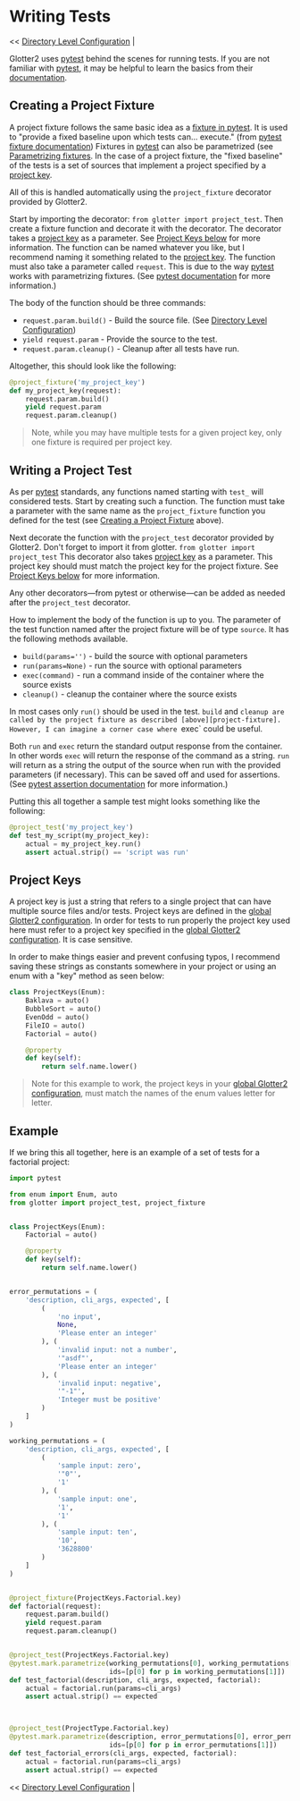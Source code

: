 # Writing Tests

<< [Directory Level Configuration](Directory-Level-Configuration.md) |

Glotter2 uses [pytest] behind the scenes for running tests.
If you are not familiar with [pytest], it may be helpful to learn the basics from their [documentation][pytest].

## Creating a Project Fixture<a name="project-fixture">

A project fixture follows the same basic idea as a [fixture in pytest][pytest-fixture].
It is used to "provide a fixed baseline upon which tests can... execute." (from [pytest fixture documentation][pytest-fixture])
Fixtures in [pytest] can also be parametrized (see [Parametrizing fixtures](pytest-fixture-parametrize]).
In the case of a project fixture, the "fixed baseline" of the tests is a set of sources that implement a project specified by a [project key][project-key].

All of this is handled automatically using the `project_fixture` decorator provided by Glotter2.

Start by importing the decorator: `from glotter import project_test`.
Then create a fixture function and decorate it with the decorator.
The decorator takes a [project key][project-key] as a parameter. See [Project Keys below][project-key] for more information.
The function can be named whatever you like, but I recommend naming it something related to the [project key][project-key].
The function must also take a parameter called `request`.
This is due to the way [pytest] works with parametrizing fixtures. (See [pytest documentation][pytest-fixture-parametrize] for more information.)

The body of the function should be three commands:
- `request.param.build()` - Build the source file. (See [Directory Level Configuration][directory-config-build])
- `yield request.param` - Provide the source to the test.
- `request.param.cleanup()` - Cleanup after all tests have run.

Altogether, this should look like the following:
```python
@project_fixture('my_project_key')
def my_project_key(request):
    request.param.build()
    yield request.param
    request.param.cleanup()
```

> Note, while you may have multiple tests for a given project key, only one fixture is required per project key.

## Writing a Project Test

As per [pytest] standards, any functions named starting with `test_` will considered tests.
Start by creating such a function.
The function must take a parameter with the same name as the `project_fixture` function you defined for the test (see [Creating a Project Fixture][project-fixture] above).

Next decorate the function with the `project_test` decorator provided by Glotter2.
Don't forget to import it from glotter. `from glotter import project_test`
This decorator also takes [project key][project-key] as a parameter.
This project key should must match the project key for the project fixture. See [Project Keys below][project-key] for more information.

Any other decorators—from pytest or otherwise—can be added as needed after the `project_test` decorator.

How to implement the body of the function is up to you.
The parameter of the test function named after the project fixture will be of type `source`.
It has the following methods available.
- `build(params='')` - build the source with optional parameters
- `run(params=None)` - run the source with optional parameters
- `exec(command)` - run a command inside of the container where the source exists
- `cleanup()` - cleanup the container where the source exists

In most cases only `run()` should be used in the test. `build` and `cleanup are called by the project fixture as described [above][project-fixture]. However, I can imagine a corner case where `exec` could be useful.

Both `run` and `exec` return the standard output response from the container.
In other words `exec` will return the response of the command as a string.
`run` will return as a string the output of the source when run with the provided parameters (if necessary).
This can be saved off and used for assertions. (See [pytest assertion documentation][pytest-assertions] for more information.)

Putting this all together a sample test might looks something like the following:
```python
@project_test('my_project_key')
def test_my_script(my_project_key):
    actual = my_project_key.run()
    assert actual.strip() == 'script was run'
```

## Project Keys<a name="project-key">

A project key is just a string that refers to a single project that can have multiple source files and/or tests.
Project keys are defined in the [global Glotter2 configuration][Glotter2-config-projects].
In order for tests to run properly the project key used here must refer to a project key specified in the [global Glotter2 configuration][Glotter2-config-projects].
It is case sensitive.

In order to make things easier and prevent confusing typos, I recommend saving these strings as constants somewhere in your project or using an enum with a "key" method as seen below:

```python
class ProjectKeys(Enum):
    Baklava = auto()
    BubbleSort = auto()
    EvenOdd = auto()
    FileIO = auto()
    Factorial = auto()

    @property
    def key(self):
        return self.name.lower()
```

> Note for this example to work, the project keys in your [global Glotter2 configuration][Glotter2-config-projects], must match the names of the enum values letter for letter.


## Example

If we bring this all together, here is an example of a set of tests for a factorial project:

```python
import pytest

from enum import Enum, auto
from glotter import project_test, project_fixture


class ProjectKeys(Enum):
    Factorial = auto()

    @property
    def key(self):
        return self.name.lower()


error_permutations = (
    'description, cli_args, expected', [
        (
            'no input',
            None,
            'Please enter an integer'
        ), (
            'invalid input: not a number',
            '"asdf"',
            'Please enter an integer'
        ), (
            'invalid input: negative',
            '"-1"',
            'Integer must be positive'
        )
    ]
)

working_permutations = (
    'description, cli_args, expected', [
        (
            'sample input: zero',
            '"0"',
            '1'
        ), (
            'sample input: one',
            '1',
            '1'
        ), (
            'sample input: ten',
            '10',
            '3628800'
        )
    ]
)


@project_fixture(ProjectKeys.Factorial.key)
def factorial(request):
    request.param.build()
    yield request.param
    request.param.cleanup()


@project_test(ProjectKeys.Factorial.key)
@pytest.mark.parametrize(working_permutations[0], working_permutations[1],
                         ids=[p[0] for p in working_permutations[1]])
def test_factorial(description, cli_args, expected, factorial):
    actual = factorial.run(params=cli_args)
    assert actual.strip() == expected



@project_test(ProjectType.Factorial.key)
@pytest.mark.parametrize(description, error_permutations[0], error_permutations[1],
                         ids=[p[0] for p in error_permutations[1]])
def test_factorial_errors(cli_args, expected, factorial):
    actual = factorial.run(params=cli_args)
    assert actual.strip() == expected
```

[pytest]:https://docs.pytest.org/en/latest/
[pytest-fixture]:https://docs.pytest.org/en/latest/fixture.html
[pytest-fixture-parametrize]:https://docs.pytest.org/en/latest/fixture.html#parametrizing-fixtures
[pytest-assertions]:http://doc.pytest.org/en/latest/assert.html

[project-key]:#project-key
[project-fixture]:#project-fixture

[directory-config-build]:Directory-Level-Configuration#build
[Glotter2-config-projects]:Global-Glotter2-Configuration#projects

[sample-programs]:https://github.com/TheRenegadeCoder/sample-programs

<< [Directory Level Configuration](Directory-Level-Configuration.md) |
